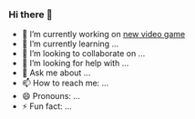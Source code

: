 ### Hi there 👋

- 🔭 I’m currently working on [new video game](https://lizards.games/chameleon "Chameleon")
- 🌱 I’m currently learning ...
- 👯 I’m looking to collaborate on ...
- 🤔 I’m looking for help with ...
- 💬 Ask me about ...
- 📫 How to reach me: ...
- 😄 Pronouns: ...
- ⚡ Fun fact: ...

